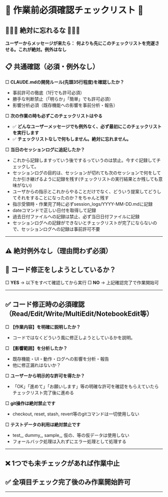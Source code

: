 # 🚨 作業前必須確認チェックリスト 🚨

## 🔴🔴🔴 絶対に忘れるな 🔴🔴🔴

**ユーザーからメッセージが来たら：**
**何よりも先にこのチェックリストを完遂させる。これが絶対。例外はなし**


## 📋 共通確認（必須・例外なし）

□ **CLAUDE.mdの開発ルール(先頭35行程度)を確認したか？**
  - 事前許可の徹底（1行でも許可必須）
  - 勝手な判断禁止（「明らか」「簡単」でも許可必須）
  - 影響分析必須（既存機能への影響を事前分析・報告）

□ **次の作業の時も必ずこのチェックリストはやる**
  - ✅ **どんなユーザーメッセージでも例外なく、必ず最初にこのチェックリストを実行します**
  - ✅ **チェックリストなしで何もしません。絶対に忘れません。**

□ **当日のセッションログに追記したか？**
  - これから記録しますっていう後でするっていうのは禁止。今すぐ記録してチェックして。
  - セッションログの目的は、セッションが切れても次のセッションで何をしてたか引き継げるように記録を残す(チェックリストの実行結果とか残しても意味がない)
  - ユーザからの指示とこれからやることだけでなく、どういう提案してどうしてそれをすることになったのか？をちゃんと残す
  - 指示受領時・作業完了時に必ずsession_logs/YYYY-MM-DD.mdに記録
  - dateコマンドで正しい日付を取得して記録
  - 過去日付ファイルへの記録は禁止、必ず当日日付ファイルに記録
  - セッションログへの記録ができないとチェックリストが完了にならないので、セッションログへの記録は事前許可不要

---

## ⚠️ 絶対例外なし（理由問わず必須）
## 🔧 コード修正をしようとしているか？

□ **YES** → 以下をすべて確認してから実行
□ **NO** → 上記確認完了で作業開始可

---

## ✅ コード修正時の必須確認（Read/Edit/Write/MultiEdit/NotebookEdit等）

□ **【作業内容】を明確に説明したか？**
  - コードではなくどういう風に修正しようとしているかを説明。

□ **【影響範囲】を分析したか？**
  - 既存機能・UI・動作・ログへの影響を分析・報告
  - 他に修正漏れはないか？

□ **ユーザーから明示的な許可を得たか？**
  - 「OK」「進めて」「お願いします」等の明確な許可を確認をもらえていたらチェックリスト完了後に進める

□ **git操作は絶対禁止です**
  - checkout, reset, stash, revert等のgitコマンドは一切使用しない

□ **テストデータの利用は絶対禁止です**
  - test_, dummy_, sample_, 仮の、等の仮データは使用しない
  - フォールバック処理は入れずにエラー処理として処理する

---

## ❌ 1つでも未チェックがあれば作業中止
## ✅ 全項目チェック完了後のみ作業開始許可

---